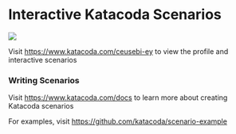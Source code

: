 # Interactive Katacoda Scenarios

[![](http://shields.katacoda.com/katacoda/ceusebi-ey/count.svg)](https://www.katacoda.com/ceusebi-ey "Get your profile on Katacoda.com")

Visit https://www.katacoda.com/ceusebi-ey to view the profile and interactive scenarios

### Writing Scenarios
Visit https://www.katacoda.com/docs to learn more about creating Katacoda scenarios

For examples, visit https://github.com/katacoda/scenario-example
